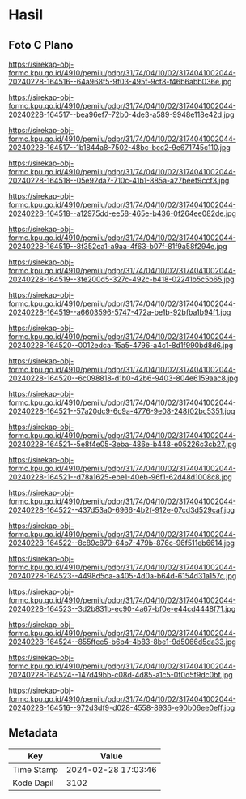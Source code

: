 # Hasil

## Foto C Plano

https://sirekap-obj-formc.kpu.go.id/4910/pemilu/pdpr/31/74/04/10/02/3174041002044-20240228-164516--64a968f5-9f03-495f-9cf8-f46b6abb036e.jpg

https://sirekap-obj-formc.kpu.go.id/4910/pemilu/pdpr/31/74/04/10/02/3174041002044-20240228-164517--bea96ef7-72b0-4de3-a589-9948e118e42d.jpg

https://sirekap-obj-formc.kpu.go.id/4910/pemilu/pdpr/31/74/04/10/02/3174041002044-20240228-164517--1b1844a8-7502-48bc-bcc2-9e671745c110.jpg

https://sirekap-obj-formc.kpu.go.id/4910/pemilu/pdpr/31/74/04/10/02/3174041002044-20240228-164518--05e92da7-710c-41b1-885a-a27beef9ccf3.jpg

https://sirekap-obj-formc.kpu.go.id/4910/pemilu/pdpr/31/74/04/10/02/3174041002044-20240228-164518--a12975dd-ee58-465e-b436-0f264ee082de.jpg

https://sirekap-obj-formc.kpu.go.id/4910/pemilu/pdpr/31/74/04/10/02/3174041002044-20240228-164519--8f352ea1-a9aa-4f63-b07f-81f9a58f294e.jpg

https://sirekap-obj-formc.kpu.go.id/4910/pemilu/pdpr/31/74/04/10/02/3174041002044-20240228-164519--3fe200d5-327c-492c-b418-02241b5c5b65.jpg

https://sirekap-obj-formc.kpu.go.id/4910/pemilu/pdpr/31/74/04/10/02/3174041002044-20240228-164519--a6603596-5747-472a-be1b-92bfba1b94f1.jpg

https://sirekap-obj-formc.kpu.go.id/4910/pemilu/pdpr/31/74/04/10/02/3174041002044-20240228-164520--0012edca-15a5-4796-a4c1-8d1f990bd8d6.jpg

https://sirekap-obj-formc.kpu.go.id/4910/pemilu/pdpr/31/74/04/10/02/3174041002044-20240228-164520--6c098818-d1b0-42b6-9403-804e6159aac8.jpg

https://sirekap-obj-formc.kpu.go.id/4910/pemilu/pdpr/31/74/04/10/02/3174041002044-20240228-164521--57a20dc9-6c9a-4776-9e08-248f02bc5351.jpg

https://sirekap-obj-formc.kpu.go.id/4910/pemilu/pdpr/31/74/04/10/02/3174041002044-20240228-164521--5e8f4e05-3eba-486e-b448-e05226c3cb27.jpg

https://sirekap-obj-formc.kpu.go.id/4910/pemilu/pdpr/31/74/04/10/02/3174041002044-20240228-164521--d78a1625-ebe1-40eb-96f1-62d48d1008c8.jpg

https://sirekap-obj-formc.kpu.go.id/4910/pemilu/pdpr/31/74/04/10/02/3174041002044-20240228-164522--437d53a0-6966-4b2f-912e-07cd3d529caf.jpg

https://sirekap-obj-formc.kpu.go.id/4910/pemilu/pdpr/31/74/04/10/02/3174041002044-20240228-164522--8c89c879-64b7-479b-876c-96f511eb6614.jpg

https://sirekap-obj-formc.kpu.go.id/4910/pemilu/pdpr/31/74/04/10/02/3174041002044-20240228-164523--4498d5ca-a405-4d0a-b64d-6154d31a157c.jpg

https://sirekap-obj-formc.kpu.go.id/4910/pemilu/pdpr/31/74/04/10/02/3174041002044-20240228-164523--3d2b831b-ec90-4a67-bf0e-e44cd4448f71.jpg

https://sirekap-obj-formc.kpu.go.id/4910/pemilu/pdpr/31/74/04/10/02/3174041002044-20240228-164524--855ffee5-b6b4-4b83-8be1-9d5066d5da33.jpg

https://sirekap-obj-formc.kpu.go.id/4910/pemilu/pdpr/31/74/04/10/02/3174041002044-20240228-164524--147d49bb-c08d-4d85-a1c5-0f0d5f9dc0bf.jpg

https://sirekap-obj-formc.kpu.go.id/4910/pemilu/pdpr/31/74/04/10/02/3174041002044-20240228-164516--972d3df9-d028-4558-8936-e90b06ee0eff.jpg


## Metadata

| Key        | Value               |
| ---------- | ------------------- |
| Time Stamp | 2024-02-28 17:03:46 |
| Kode Dapil | 3102                |



